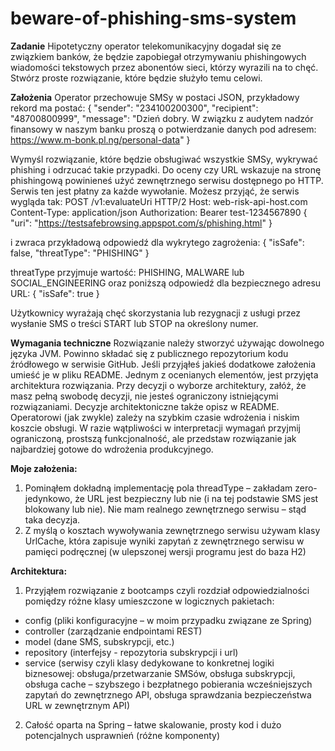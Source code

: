 # beware-of-phishing-sms-system

**Zadanie**
Hipotetyczny operator telekomunikacyjny dogadał się ze związkiem banków, że będzie zapobiegał otrzymywaniu phishingowych wiadomości tekstowych przez abonentów sieci,
którzy wyrazili na to chęć. Stwórz proste rozwiązanie, które będzie służyło temu celowi.

**Założenia**
Operator przechowuje SMSy w postaci JSON, przykładowy rekord ma postać:
{
"sender": "234100200300",
"recipient": "48700800999",
"message": "Dzień dobry. W związku z audytem nadzór finansowy w naszym banku proszą o potwierdzanie danych pod adresem: https://www.m-bonk.pl.ng/personal-data"
}

Wymyśl rozwiązanie, które będzie obsługiwać wszystkie SMSy, wykrywać phishing i odrzucać takie przypadki.
Do oceny czy URL wskazuje na stronę phishingową powinieneś użyć zewnętrznego serwisu dostępnego po HTTP. Serwis ten jest płatny za każde wywołanie. Możesz przyjąć, że serwis
wygląda tak:
POST /v1:evaluateUri HTTP/2
Host: web-risk-api-host.com
Content-Type: application/json
Authorization: Bearer test-1234567890
{
"uri": "https://testsafebrowsing.appspot.com/s/phishing.html"
}

i zwraca przykładową odpowiedź dla wykrytego zagrożenia:
{
"isSafe": false,
"threatType": "PHISHING"
}

threatType przyjmuje wartość: PHISHING, MALWARE lub SOCIAL_ENGINEERING
oraz poniższą odpowiedź dla bezpiecznego adresu URL:
{
"isSafe": true
}

Użytkownicy wyrażają chęć skorzystania lub rezygnacji z usługi przez wysłanie SMS o treści START lub STOP na określony numer.

**Wymagania techniczne**
Rozwiązanie należy stworzyć używając dowolnego języka JVM. Powinno składać się z publicznego repozytorium kodu źródłowego w serwisie GitHub.
Jeśli przyjąłeś jakieś dodatkowe założenia umieść je w pliku README. Jednym z ocenianych elementów, jest przyjęta architektura rozwiązania. Przy decyzji o wyborze architektury, załóż,
że masz pełną swobodę decyzji, nie jesteś ograniczony istniejącymi rozwiązaniami. Decyzje architektoniczne także opisz w README.
Operatorowi (jak zwykle) zależy na szybkim czasie wdrożenia i niskim koszcie obsługi. W razie wątpliwości w interpretacji wymagań przyjmij ograniczoną, prostszą funkcjonalność, ale
przedstaw rozwiązanie jak najbardziej gotowe do wdrożenia produkcyjnego.


**Moje założenia:**
1.	Pominąłem dokładną implementację pola threadType – zakładam zero-jedynkowo, że URL jest bezpieczny lub nie (i na tej podstawie SMS jest blokowany lub nie). Nie mam realnego zewnętrznego serwisu – stąd taka decyzja.
2.	Z myślą o kosztach wywoływania zewnętrznego serwisu używam klasy UrlCache, która zapisuje wyniki zapytań z zewnętrznego serwisu w pamięci podręcznej (w ulepszonej wersji programu jest do baza H2)

**Architektura:**
1.	Przyjąłem rozwiązanie z bootcamps czyli rozdział odpowiedzialności pomiędzy różne klasy umieszczone w logicznych pakietach:
- config (pliki konfiguracyjne – w moim przypadku związane ze Spring)
- controller (zarządzanie endpointami REST)
- model (dane SMS, subskrypcji, etc.)
- repository (interfejsy - repozytoria subskrypcji i url) 
- service (serwisy czyli klasy dedykowane to konkretnej logiki biznesowej: obsługa/przetwarzanie SMSów, obsługa subskrypcji, obsługa cache – szybszego i bezpłatnego pobierania wcześniejszych zapytań do zewnętrznego API, obsługa sprawdzania bezpieczeństwa URL w zewnętrznym API)

2.	Całość oparta na Spring – łatwe skalowanie, prosty kod i dużo potencjalnych usprawnień (różne komponenty)
